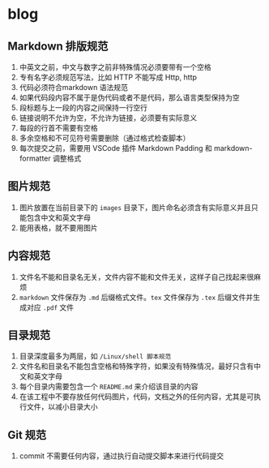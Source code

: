 # blog

## Markdown 排版规范

1. 中英文之前，中文与数字之前非特殊情况必须要带有一个空格
2. 专有名字必须规范写法，比如 HTTP 不能写成 Http, http
3. 代码必须符合markdown 语法规范
4. 如果代码段内容不属于是伪代码或者不是代码，那么语言类型保持为空
5. 段标题与上一段的内容之间保持一行空行
6. 链接说明不允许为空，不允许为链接，必须要有实际意义
7. 每段的行首不需要有空格
8. 多余空格和不可见符号需要删除（通过格式检查脚本）
9. 每次提交之前，需要用 VSCode 插件 Markdown Padding 和 markdown-formatter 调整格式

## 图片规范

1. 图片放置在当前目录下的 `images` 目录下，图片命名必须含有实际意义并且只能包含中文和英文字母
2. 能用表格，就不要用图片

## 内容规范

1. 文件名不能和目录名无关，文件内容不能和文件无关，这样子自己找起来很麻烦
2. `markdown` 文件保存为 `.md` 后缀格式文件。`tex` 文件保存为 `.tex` 后缀文件并生成对应 `.pdf` 文件

## 目录规范

1. 目录深度最多为两层，如 `/Linux/shell 脚本规范`
2. 文件名和目录名不能包含空格和特殊字符，如果没有特殊情况，最好只含有中文和英文字母
3. 每个目录内需要包含一个 `README.md` 来介绍该目录的内容
4. 在该工程中不要存放任何代码图片，代码，文档之外的任何内容，尤其是可执行文件，以减小目录大小

## Git 规范

1. commit 不需要任何内容，通过执行自动提交脚本来进行代码提交
